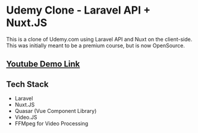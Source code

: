 # Udemy Clone - Laravel API + Nuxt.JS

This is a clone of Udemy.com using Laravel API and Nuxt on the client-side. This was initially meant to be a premium course, but is now OpenSource.

## [Youtube Demo Link](https://www.youtube.com/watch?v=SXug9LZpbCM)

## Tech Stack
- Laravel
- Nuxt.JS
- Quasar (Vue Component Library)
- Video.JS
- FFMpeg for Video Processing


